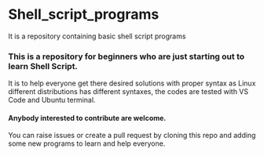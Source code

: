 # Shell_script_programs

It is a repository containing basic shell script programs

### This is a repository for beginners who are just starting out to learn Shell Script.

It is to help everyone get there desired solutions with proper syntax as Linux different distributions has different syntaxes, the codes are tested with VS Code and Ubuntu terminal.

#### Anybody interested to contribute are welcome.

You can raise issues or create a pull request by cloning this repo and adding some new programs to learn and help everyone.
